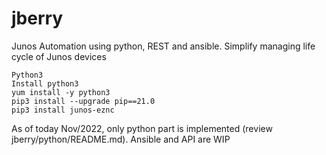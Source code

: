 # jberry

Junos Automation using python, REST and ansible. Simplify managing life cycle of Junos devices




```
Python3
Install python3 
yum install -y python3
pip3 install --upgrade pip==21.0
pip3 install junos-eznc
```

As of today Nov/2022, only python part is implemented (review jberry/python/README.md). Ansible and API are WIP 